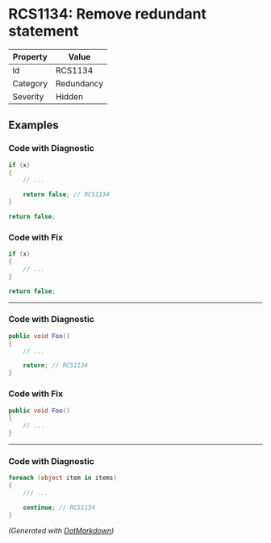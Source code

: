 # RCS1134: Remove redundant statement

| Property | Value      |
| -------- | ---------- |
| Id       | RCS1134    |
| Category | Redundancy |
| Severity | Hidden     |

## Examples

### Code with Diagnostic

```csharp
if (x)
{
    // ...

    return false; // RCS1134
}

return false;
```

### Code with Fix

```csharp
if (x)
{
    // ...
}

return false;
```

- - -

### Code with Diagnostic

```csharp
public void Foo()
{
    // ...

    return; // RCS1134
}
```

### Code with Fix

```csharp
public void Foo()
{
    // ...
}
```

- - -

### Code with Diagnostic

```csharp
foreach (object item in items)
{
    /// ...

    continue; // RCS1134
}
```


*\(Generated with [DotMarkdown](http://github.com/JosefPihrt/DotMarkdown)\)*